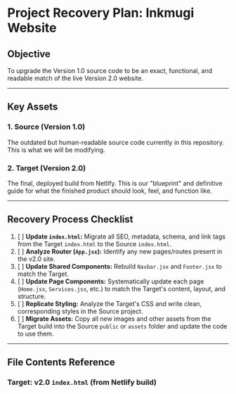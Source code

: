 # Project Recovery Plan: Inkmugi Website

## Objective
To upgrade the Version 1.0 source code to be an exact, functional, and readable match of the live Version 2.0 website.

---

## Key Assets

### 1. Source (Version 1.0)
The outdated but human-readable source code currently in this repository. This is what we will be modifying.

### 2. Target (Version 2.0)
The final, deployed build from Netlify. This is our "blueprint" and definitive guide for what the finished product should look, feel, and function like.

---

## Recovery Process Checklist
1.  [ ] **Update `index.html`:** Migrate all SEO, metadata, schema, and link tags from the Target `index.html` to the Source `index.html`.
2.  [ ] **Analyze Router (`App.jsx`):** Identify any new pages/routes present in the v2.0 site.
3.  [ ] **Update Shared Components:** Rebuild `Navbar.jsx` and `Footer.jsx` to match the Target.
4.  [ ] **Update Page Components:** Systematically update each page (`Home.jsx`, `Services.jsx`, etc.) to match the Target's content, layout, and structure.
5.  [ ] **Replicate Styling:** Analyze the Target's CSS and write clean, corresponding styles in the Source project.
6.  [ ] **Migrate Assets:** Copy all new images and other assets from the Target build into the Source `public` or `assets` folder and update the code to use them.

---

## File Contents Reference

### Target: v2.0 `index.html` (from Netlify build)
```htmlc:\Users\12244\Downloads\Netifly recovery md
